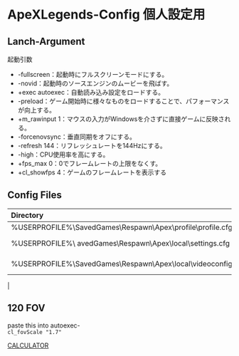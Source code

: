 # ApeXLegends-Config 個人設定用

## Lanch-Argument
起動引数
- -fullscreen：起動時にフルスクリーンモードにする。
- -novid：起動時のソースエンジンのムービーを飛ばす。
- +exec autoexec：自動読み込み設定をロードする。
- -preload：ゲーム開始時に様々なものをロードすることで、パフォーマンスが向上する。
- +m_rawinput 1：マウスの入力がWindowsを介さずに直接ゲームに反映される。
- -forcenovsync：垂直同期をオフにする。
- -refresh 144：リフレッシュレートを144Hzにする。
- -high：CPU使用率を高にする。
- +fps_max 0：0でフレームレートの上限をなくす。
- +cl_showfps 4：ゲームのフレームレートを表示する
## Config Files

|Directory|Variable|
|:--|--:|
|%USERPROFILE%\SavedGames\Respawn\Apex\profile\profile.cfg|cl_fovScale|
|%USERPROFILE%\ avedGames\Respawn\Apex\local\settings.cfg|mouse_sensitivity mouse_zoomed_sensitivity_scalar_0|
|%USERPROFILE%\SavedGames\Respawn\Apex\local\videoconfig.txt|setting.defaultres setting.defaultresheight
|

## 120 FOV
paste this into autoexec- <br>
`cl_fovScale "1.7"`

[CALCULATOR](https://jscalc.io/embed/Q1gf45VCY4tmm2dq?utm_medium=referral&utm_campaign=JSCalc%20Blog&utm_source=JSCalc%20blog)

